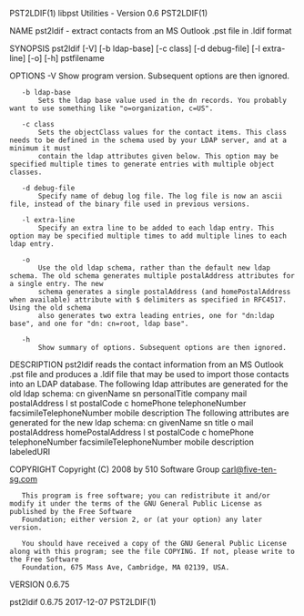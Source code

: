 PST2LDIF(1)                                                        libpst Utilities - Version 0.6                                                        PST2LDIF(1)

NAME
       pst2ldif - extract contacts from an MS Outlook .pst file in .ldif format

SYNOPSIS
       pst2ldif [-V] [-b ldap-base] [-c class] [-d debug-file] [-l extra-line] [-o] [-h] pstfilename

OPTIONS
       -V
           Show program version. Subsequent options are then ignored.

       -b ldap-base
           Sets the ldap base value used in the dn records. You probably want to use something like "o=organization, c=US".

       -c class
           Sets the objectClass values for the contact items. This class needs to be defined in the schema used by your LDAP server, and at a minimum it must
           contain the ldap attributes given below. This option may be specified multiple times to generate entries with multiple object classes.

       -d debug-file
           Specify name of debug log file. The log file is now an ascii file, instead of the binary file used in previous versions.

       -l extra-line
           Specify an extra line to be added to each ldap entry. This option may be specified multiple times to add multiple lines to each ldap entry.

       -o
           Use the old ldap schema, rather than the default new ldap schema. The old schema generates multiple postalAddress attributes for a single entry. The new
           schema generates a single postalAddress (and homePostalAddress when available) attribute with $ delimiters as specified in RFC4517. Using the old schema
           also generates two extra leading entries, one for "dn:ldap base", and one for "dn: cn=root, ldap base".

       -h
           Show summary of options. Subsequent options are then ignored.

DESCRIPTION
       pst2ldif reads the contact information from an MS Outlook .pst file and produces a .ldif file that may be used to import those contacts into an LDAP
       database. The following ldap attributes are generated for the old ldap schema:
           cn
           givenName
           sn
           personalTitle
           company
           mail
           postalAddress
           l
           st
           postalCode
           c
           homePhone
           telephoneNumber
           facsimileTelephoneNumber
           mobile
           description
       The following attributes are generated for the new ldap schema:
           cn
           givenName
           sn
           title
           o
           mail
           postalAddress
           homePostalAddress
           l
           st
           postalCode
           c
           homePhone
           telephoneNumber
           facsimileTelephoneNumber
           mobile
           description
           labeledURI

COPYRIGHT
       Copyright (C) 2008 by 510 Software Group <carl@five-ten-sg.com>

       This program is free software; you can redistribute it and/or modify it under the terms of the GNU General Public License as published by the Free Software
       Foundation; either version 2, or (at your option) any later version.

       You should have received a copy of the GNU General Public License along with this program; see the file COPYING. If not, please write to the Free Software
       Foundation, 675 Mass Ave, Cambridge, MA 02139, USA.

VERSION
       0.6.75

pst2ldif 0.6.75                                                              2017-12-07                                                                  PST2LDIF(1)

